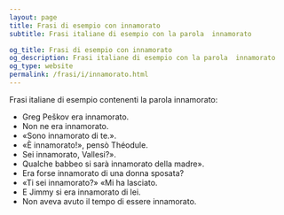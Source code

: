```yaml
---
layout: page
title: Frasi di esempio con innamorato 
subtitle: Frasi italiane di esempio con la parola  innamorato

og_title: Frasi di esempio con innamorato 
og_description: Frasi italiane di esempio con la parola  innamorato
og_type: website
permalink: /frasi/i/innamorato.html
---
```


Frasi italiane di esempio contenenti la parola innamorato:


- Greg Peškov era innamorato.
- Non ne era innamorato.
- «Sono innamorato di te.».
- «È innamorato!», pensò Théodule.
- Sei innamorato, Vallesi?».
- Qualche babbeo si sarà innamorato della madre».
- Era forse innamorato di una donna sposata?
- «Ti sei innamorato?» «Mi ha lasciato.
- E Jimmy si era innamorato di lei.
- Non aveva avuto il tempo di essere innamorato.
